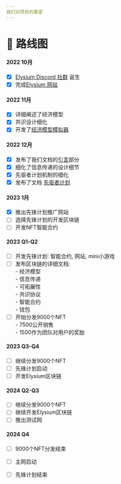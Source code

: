 ```yaml
---
我们对项目的展望
---
```


# 📍 路线图

#### 2022 10月

* [x] [Elysium Discord 社群](https://discord.gg/elysiumchain) 诞生
* [x] 完成[Elysium 网站](https://elysium-chain.com/)

#### 2022 11月

* [x] 详细阐述了经济模型
* [x] 共识设计细化
* [x] 开发了[经济模型模拟器](https://tokenomics.elysium-chain.com)

#### 2022 12月

* [x] 发布了我们文档的[引言](broken-reference)部分
* [x] 细化了信息传递的设计细节
* [x] 先驱者计划机制的细化
* [x] 发布了文档 [先驱者计划](broken-reference)

#### 2023 1月

* [x] 推出先锋计划推广网站
* [ ] 选择先锋计划的开发区块链
* [ ] 开发NFT智能合约

#### 2023 Q1-Q2

* [ ] 开发先锋计划: 智能合约, 网站, mini小游戏
* [ ] 发布区块链的详细文档:\
  \- 经济模型\
  \- 信息传递\
  \- 可拓展性\
  \- 共识协议\
  \- 智能合约\
  \- 钱包
* [ ] 开始分发9000个NFT\
  \- 7500公开销售\
  \- 1500作为团队对用户的奖励

#### 2023 Q3-Q4

* [ ] 继续分发9000个NFT
* [ ] 先锋计划启动
* [ ] 开发Elysium区块链

#### 2024 Q2-Q3

* [ ] 继续分发9000个NFT
* [ ] 继续开发Elysium区块链
* [ ] 推出测试网

#### 2024 Q4

* [ ] 9000个NFT分发结束
* [ ] 主网启动
* [ ] 先锋计划结束

